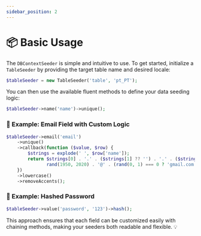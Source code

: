 ```yaml
---
sidebar_position: 2
---
```


# 📦 Basic Usage

The `DBContextSeeder` is simple and intuitive to use. To get started, initialize a `TableSeeder` by providing the target table name and desired locale:

```php
$tableSeeder = new TableSeeder('table', 'pt_PT');
```

You can then use the available fluent methods to define your data seeding logic:

```php
$tableSeeder->name('name')->unique();
```

### 📧 Example: Email Field with Custom Logic

```php
$tableSeeder->email('email')
    ->unique()
    ->callback(function ($value, $row) {
        $strings = explode(' ', $row['name']);
        return $strings[0] . '.' . ($strings[1] ?? '') . '.' . ($strings[2] ?? '') .
               rand(1950, 2020) . '@' . (rand(0, 1) === 0 ? 'gmail.com' : 'email.com');
    })
    ->lowercase()
    ->removeAccents();
```

### 🔐 Example: Hashed Password

```php
$tableSeeder->value('password', '123')->hash();
```

This approach ensures that each field can be customized easily with chaining methods, making your seeders both readable and flexible. 💡

